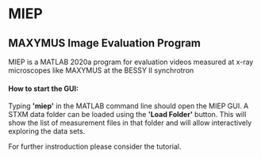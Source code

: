 # MIEP

## MAXYMUS Image Evaluation Program

MIEP is a MATLAB 2020a program for evaluation videos measured at x-ray microscopes like MAXYMUS at the BESSY II synchrotron

#### How to start the GUI:

Typing **'miep'** in the MATLAB command line should open the MIEP GUI. A STXM data folder can be loaded using the **'Load Folder'** button. This will show the list of measurement files in that folder and will allow interactively exploring the data sets.

For further instroduction please consider the tutorial.
